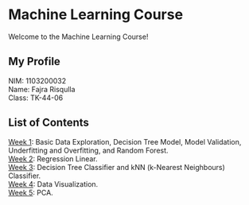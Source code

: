 # Machine Learning Course
Welcome to the Machine Learning Course!

## My Profile
NIM: 1103200032\
Name: Fajra Risqulla\
Class: TK-44-06

## List of Contents

[Week 1](https://github.com/cisnux-seed/course-machine-learning/tree/main/week_1): Basic Data Exploration, Decision Tree Model, Model Validation, Underfitting and Overfitting, and Random Forest.\
[Week 2](https://github.com/cisnux-seed/course-machine-learning/tree/main/week_2): Regression Linear.\
[Week 3](https://github.com/cisnux-seed/course-machine-learning/tree/main/week_3): Decision Tree Classifier and kNN (k-Nearest Neighbours) Classifier.\
[Week 4](https://github.com/cisnux-seed/course-machine-learning/tree/main/week_4): Data Visualization.\
[Week 5](https://github.com/cisnux-seed/course-machine-learning/tree/main/week_5): PCA.
